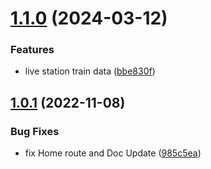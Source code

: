 # [1.1.0](https://github.com/AniCrad/indian-rail-api/compare/v1.0.1...v1.1.0) (2024-03-12)


### Features

* live station train data ([bbe830f](https://github.com/AniCrad/indian-rail-api/commit/bbe830fe9c55826716f03791f1b2891166e6c210))



## [1.0.1](https://github.com/AniCrad/indian-rail-api/compare/v1.0.0...v1.0.1) (2022-11-08)


### Bug Fixes

* fix Home route and Doc Update ([985c5ea](https://github.com/AniCrad/indian-rail-api/commit/985c5eac8708a95f1749346a3bd829a0689b4860))



